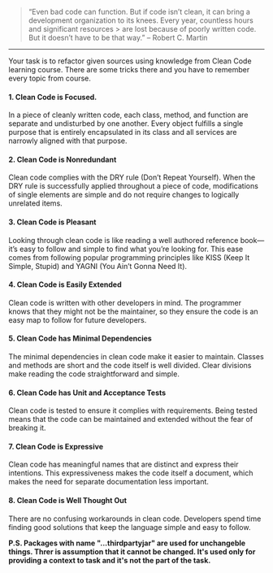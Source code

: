> “Even bad code can function. But if code isn’t clean, it can bring a development organization to its knees. Every year, countless hours and significant resources > are lost because of poorly written code. But it doesn’t have to be that way.” – Robert C. Martin
_____

Your task is to refactor given sources using knowledge from Clean Code learning course. There are some tricks there and you have to remember every topic from course.

#### 1. Clean Code is Focused.
In a piece of cleanly written code, each class, method, and function are separate and undisturbed by one another. Every object fulfills a single purpose that is entirely encapsulated in its class and all services are narrowly aligned with that purpose.
#### 2. Clean Code is Nonredundant
Clean code complies with the DRY rule (Don’t Repeat Yourself). When the DRY rule is successfully applied throughout a piece of code, modifications of single elements are simple and do not require changes to logically unrelated items.
#### 3. Clean Code is Pleasant
Looking through clean code is like reading a well authored reference book—it’s easy to follow and simple to find what you’re looking for. This ease comes from following popular programming principles like KISS (Keep It Simple, Stupid) and YAGNI (You Ain’t Gonna Need It).
#### 4. Clean Code is Easily Extended
Clean code is written with other developers in mind. The programmer knows that they might not be the maintainer, so they ensure the code is an easy map to follow for future developers.
#### 5. Clean Code has Minimal Dependencies
The minimal dependencies in clean code make it easier to maintain. Classes and methods are short and the code itself is well divided. Clear divisions make reading the code straightforward and simple.
#### 6. Clean Code has Unit and Acceptance Tests
Clean code is tested to ensure it complies with requirements. Being tested means that the code can be maintained and extended without the fear of breaking it.
#### 7. Clean Code is Expressive
Clean code has meaningful names that are distinct and express their intentions. This expressiveness makes the code itself a document, which makes the need for separate documentation less important.
#### 8. Clean Code is Well Thought Out
There are no confusing workarounds in clean code. Developers spend time finding good solutions that keep the language simple and easy to follow.

**P.S.
Packages with name "...thirdpartyjar" are used for unchangeble things. Threr is assumption that it cannot be changed.
It's used only for providing a context to task and it's not the part of the task.**
